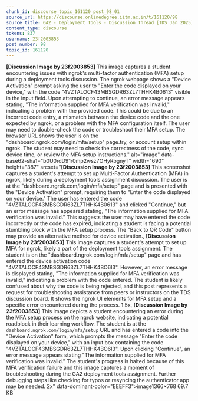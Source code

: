 ```yaml
---
chunk_id: discourse_topic_161120_post_98_01
source_url: https://discourse.onlinedegree.iitm.ac.in/t/161120/98
source_title: GA2 - Deployment Tools - Discussion Thread [TDS Jan 2025]
content_type: discourse
tokens: 837
username: 23f2003853
post_number: 98
topic_id: 161120
---
```


**[Discussion Image by 23f2003853]** This image captures a student encountering issues with ngrok's multi-factor authentication (MFA) setup during a deployment tools discussion. The ngrok webpage shows a "Device Activation" prompt asking the user to "Enter the code displayed on your device," with the code "4VZTALOCF43MBSGDR63ZL7THHK4B0613" visible in the input field. Upon attempting to continue, an error message appears stating, "The information supplied for MFA verification was invalid," indicating a problem with the provided code. This could be due to an incorrect code entry, a mismatch between the device code and the one expected by ngrok, or a problem with the MFA configuration itself. The user may need to double-check the code or troubleshoot their MFA setup. The browser URL shows the user is on the "dashboard.ngrok.com/login/mfa/setup" page.try, or account setup within ngrok. The student may need to check the correctness of the code, sync device time, or review the MFA setup instructions." alt="image" data-base62-sha1="b0U0rdD91r0mp2wsz7OHyRbgnyT" width="690" height="387" srcset="**[Discussion Image by 23f2003853]** This screenshot captures a student's attempt to set up Multi-Factor Authentication (MFA) in ngrok, likely during a deployment tools assignment discussion. The user is at the "dashboard.ngrok.com/login/mfa/setup" page and is presented with the "Device Activation" prompt, requiring them to "Enter the code displayed on your device." The user has entered the code "4VZTALOCF43MBSGDR63ZL7THHK4B0613" and clicked "Continue," but an error message has appeared stating, "The information supplied for MFA verification was invalid." This suggests the user may have entered the code incorrectly or the code has expired, indicating a student is facing a potential stumbling block with the MFA setup process. The "Back to QR Code" button may provide an alternative method for device activation., **[Discussion Image by 23f2003853]** This image captures a student's attempt to set up MFA for ngrok, likely a part of the deployment tools assignment. The student is on the "dashboard.ngrok.com/login/mfa/setup" page and has entered the device activation code "4VZTALOCF43MBSGDR63ZL7THHK4BO6I3". However, an error message is displayed stating, "The information supplied for MFA verification was invalid," indicating a problem with the code entered. The student is likely confused about why the code is being rejected, and this post represents a request for troubleshooting assistance from peers or instructors on the TDS discussion board. It shows the ngrok UI elements for MFA setup and a specific error encountered during the process. 1.5x, **[Discussion Image by 23f2003853]** This image depicts a student encountering an error during the MFA setup process on the ngrok website, indicating a potential roadblock in their learning workflow. The student is at the `dashboard.ngrok.com/login/mfa/setup` URL and has entered a code into the "Device Activation" form, which prompts the message "Enter the code displayed on your device," with an input box containing the code "4VZTALOCF43MBSGDR63ZL7THHK4BO6I3". Upon clicking "Continue", an error message appears stating "The information supplied for MFA verification was invalid." The student's progress is halted because of this MFA verification failure and this image captures a moment of troubleshooting during the GA2 deployment tools assignment. Further debugging steps like checking for typos or resyncing the authenticator app may be needed. 2x" data-dominant-color="EEEFF3">image1366×768 69.7 KB
